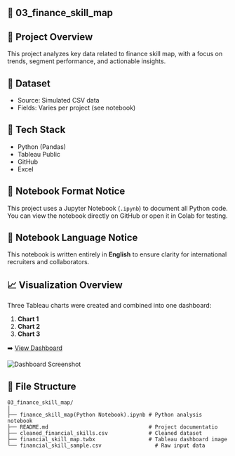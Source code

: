 ## 🧠 03_finance_skill_map

## 📌 Project Overview
This project analyzes key data related to finance skill map, with a focus on trends, segment performance, and actionable insights.

## 🧮 Dataset
- Source: Simulated CSV data
- Fields: Varies per project (see notebook)

## 🧰 Tech Stack
- Python (Pandas)
- Tableau Public
- GitHub
- Excel

## 📓 Notebook Format Notice
This project uses a Jupyter Notebook (`.ipynb`) to document all Python code.
You can view the notebook directly on GitHub or open it in Colab for testing.

## 📘 Notebook Language Notice
This notebook is written entirely in **English** to ensure clarity for international recruiters and collaborators.

## 📈 Visualization Overview
Three Tableau charts were created and combined into one dashboard:
1. **Chart 1**
2. **Chart 2**
3. **Chart 3**

➡️ [View Dashboard](https://us-east-1.online.tableau.com/#/site/zhenglyu1990-685a75bdca/views/FinanceSkillMap/Sheet1?:iid=1)

![Dashboard Screenshot](dashboard.png)

## 📁 File Structure

```
03_finance_skill_map/
│
├── finance_skill_map(Python Notebook).ipynb # Python analysis notebook
├── README.md                                # Project documentatio
├── cleaned_financial_skills.csv             # Cleaned dataset
├── financial_skill_map.twbx                 # Tableau dashboard image
└── financial_skill_sample.csv                 # Raw input data
```
